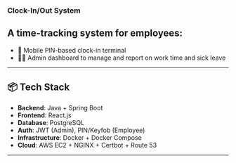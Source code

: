 ### Clock-In/Out System

## A time-tracking system for employees:
- 📱 Mobile PIN-based clock-in terminal
- 🧑‍💼 Admin dashboard to manage and report on work time and sick leave

---

## 📦 Tech Stack

- **Backend**: Java + Spring Boot
- **Frontend**: React.js
- **Database**: PostgreSQL
- **Auth**: JWT (Admin), PIN/Keyfob (Employee)
- **Infrastructure**: Docker + Docker Compose
- **Cloud**: AWS EC2 + NGINX + Certbot + Route 53

---
